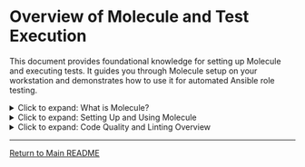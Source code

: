 # Overview of Molecule and Test Execution

This document provides foundational knowledge for setting up Molecule and executing tests. It guides you through Molecule setup on your workstation and demonstrates how to use it for automated Ansible role testing.

<details>
  <summary>Click to expand: What is Molecule?</summary>

## What is Molecule?

Molecule is an open-source testing framework that aids in developing and testing Ansible roles. It provides a structured, repeatable environment to test your roles across multiple operating systems and Ansible versions. Key benefits of using Molecule include:

* **Automated Testing:** Automates creating test environments, running Ansible playbooks against them, and verifying the desired state.
* **Idempotency Testing:** Facilitates testing whether your role runs multiple times without unintended changes.
* **Multiple Providers:** Supports various providers (e.g., Docker, Podman, Vagrant, cloud platforms) to create test instances.
* **Scenario-Based Testing:** Allows you to define different testing scenarios to cover various aspects of your role's functionality.
* **Integration with Linters:** Integrates with Ansible linters (like `ansible-lint`) to ensure code quality.

Using Molecule significantly improves the quality and reliability of your Ansible roles.

</details>

<details>
  <summary>Click to expand: Setting Up and Using Molecule</summary>

## Setting Up and Using Molecule

This section covers Molecule's prerequisites, installation steps, and usage for testing Ansible roles.

### Prerequisites

Before you set up Molecule, ensure you have the following installed and configured:

* **Python:** Molecule requires a Python environment (Python 3.6 or higher is recommended).
* **pip:** The Python package installer, used to install Molecule and its dependencies.
* **Ansible:** Molecule orchestrates Ansible playbooks, so Ansible must be installed.

### Installation Steps

1.  **Install Ansible:**
    If you don't have Ansible, install it using pip:

    ```bash
    pip install ansible
    ```

    Refer to the official Ansible documentation for more detailed installation instructions for your operating system.

2.  **Install Molecule:**
    Install Molecule using pip:

    ```bash
    pip install molecule
    ```

    We recommend installing Molecule within a **Python virtual environment** to avoid conflicts with other Python packages, especially on non-RHEL/CentOS systems.

3.  **Install a Driver (Provider):**
    Molecule drivers manage the test environment. For container-based testing (e.g., the `manage_user_and_group_unit` scenario), you need a containerization tool like Docker or Podman.

    * **For Docker:** Ensure Docker is installed and running on your workstation. Refer to the official Docker documentation for installation instructions.
    * **For Podman (Recommended for non-root containers):** Ensure Podman is installed. Installation instructions vary depending on your operating system. For many Linux distributions:

        ```bash
        sudo dnf install podman  # For Fedora, CentOS Stream, RHEL
        sudo apt install podman  # For Debian, Ubuntu
        ```

### Considerations for Non-RHEL/CentOS Systems (Using `~/venv`)

If you work on a system other than RHEL or CentOS, we highly recommend using a Python virtual environment to manage your Python packages, including Ansible and Molecule. This isolates your testing environment from your system's base Python installation.

1.  **Create a Virtual Environment (if you haven't already):**

    ```bash
    python3 -m venv ~/venv
    ```

2.  **Activate the Virtual Environment:**

    ```bash
    source ~/venv/bin/activate    # On Linux/macOS
    ~/venv/Scripts/activate      # On Windows
    ```

    Once activated, `(venv)` appears at the beginning of your terminal prompt.

3.  **Install Ansible and Molecule within the Virtual Environment:**

    ```bash
    pip install ansible molecule
    ```

4.  **Install a Driver (e.g., Podman or Docker) as mentioned above.**

    Using a virtual environment ensures `~/venv` contains the required Python packages for Molecule and prevents interference with your system's packages. Remember to activate this environment whenever you work with Molecule.

### Using Molecule to Run Tests

Once you set up Molecule, execute tests for your Ansible roles. Following best practices, place the `molecule` directory, which contains your test scenarios, at your Ansible project repository's root. Here's how to use Molecule in this setup:

1.  **Navigate to Your Project Root Directory:**
    Open your terminal and go to your Ansible project repository's root directory (the directory that contains the `roles` directory and the top-level `molecule` directory). For example:

    ```bash
    cd ~/my_ansible_project/
    ```

2.  **Execute Molecule:**
    Run Molecule commands from the project root directory.

    To run all tests, use the command `molecule test --all`.

    To target a specific test scenario for a particular role, use the `-s` (or `--scenario`) flag followed by the name of that scenario.

    Note: Running `molecule test` without the ` --all` flag or a specified scenario (`-s`) results in an error because Molecule does not define a default scenario. **Always use either the ` --all` flag or target a specific scenario using the `-s` flag!**

    For example, if your project has this structure:

    ```
    my_ansible_project/
    ├── roles/
    │   └── manage_user_and_group/
    │       ├── defaults/
    │       ├── handlers/
    │       ├── meta/
    │       ├── tasks/
    │       ├── templates/
    │       └── vars/
    └── molecule/
        └── manage_user_and_group_unit/
            ├── converge.yml
            ├── molecule.yml
            └── verify.yml
    ```

    Then, use `manage_user_and_group_unit` as the scenario path with the `-s` flag.

    Here are some common Molecule commands with examples for this specific scenario:

    * `molecule create -s manage_user_and_group_unit`: This command creates the test environment defined in the `molecule.yml` file within the `manage_user_and_group_unit` scenario of the `manage_user_and_group` role.

    * `molecule converge -s manage_user_and_group_unit`: This command runs the `converge.yml` playbook found in the specified scenario against the created test environment.

    * `molecule verify -s manage_user_and_group_unit`: This command executes the `verify.yml` playbook from the specified scenario to check if the environment is in the desired state.

    * `molecule test -s manage_user_and_group_unit`: This comprehensive command runs the entire test lifecycle (create, converge, idempotency check, verify, destroy) for the specified scenario.

    * `molecule destroy -s manage_user_and_group_unit`: This command tears down the test environment created for the specified scenario.

    * `molecule list`: This command lists all available Molecule scenarios in your project. Note that it doesn't require the `-s` flag as it operates at the project level.

    * `molecule login -s manage_user_and_group_unit`: This command provides you with a shell session inside one of the test instances managed by the specified scenario, useful for debugging.

3.  **Interpreting the Results:**
    Molecule outputs the results of each test stage. A successful test run typically ends with a "PASSED" status for the targeted scenario(s). If assertions in your `verify.yml` fail, the test fails; examine the output to identify the issue.

### Example Workflow (Project Root)

While `molecule test -s manage_user_and_group_unit` provides a convenient way to run the entire test lifecycle, understanding the individual steps helps with debugging and iterative development. Here's a breakdown of the individual commands and their typical use cases:

1.  **Create the test environment:**

    ```bash
    molecule create -s manage_user_and_group_unit
    ```

    Typically, you run this command to provision the test infrastructure (e.g., start a container). Run it individually if the `test` command fails during creation or if you want to keep the environment running for multiple test runs.

2.  **Configure the test environment using the role:**

    ```bash
    molecule converge -s manage_user_and_group_unit
    ```

    This command executes your role's Ansible playbook against the created environment. Developers often run this command repeatedly during development to quickly apply changes to the running test instance.

3.  **Verify the state of the test environment:**

    ```bash
    molecule verify -s manage_user_and_group_unit
    ```

    This command runs your `verify.yml` playbook to assert that the environment is in the desired state after convergence. Run this after `converge` to check if your role has configured the system correctly. If `molecule test` fails at the verify stage, you might run `converge`, then `login`, and then `verify` to debug.

4.  **Run the entire test sequence:**

    ```bash
    molecule test -s manage_user_and_group_unit
    ```

    This command executes the entire lifecycle: `create`, `converge`, `idempotency` check (running `converge` again), `verify`, and `destroy`. This is the most common command for a complete test run; it ensures your role works as expected and is idempotent.

5.  **Clean up the test environment:**

    ```bash
    molecule destroy -s manage_user_and_group_unit
    ```

    This command tears down the test infrastructure. Run this to clean up resources, especially in shared environments or when using resource-intensive drivers. `molecule test` automatically runs this at the end of a successful test run.

Understanding these individual steps gives developers more control over the testing process and helps them effectively debug and develop their Ansible roles using Molecule.

</details>

<details>
  <summary>Click to expand: Code Quality and Linting Overview</summary>

## Code Quality and Linting Overview

Maintaining high code quality is crucial for robust, maintainable Ansible content. This project uses **pre-commit hooks** and **Ansible Lint** to enforce coding standards and best practices.

* **Pre-commit Hooks:** These scripts run automatically before you commit code to Git, ensuring checks (like linting) occur early in the development cycle. For detailed installation and usage instructions, refer to the [Pre-commit Hooks documentation](pre-commit/README.md).
* **Ansible Lint:** This command-line tool checks Ansible playbooks and roles for potential errors, style violations, and best practice adherence. It integrates with Molecule to ensure your Ansible code maintains high quality and consistency. For installation and integration details, see the [Ansible Lint documentation](ansible-lint/README.md).

</details>

---

[Return to Main README](../README.md)
